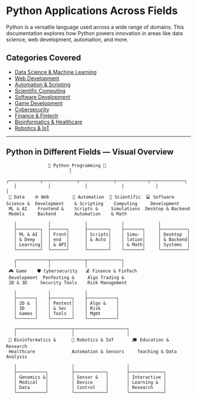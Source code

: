 # Python Applications Across Fields

Python is a versatile language used across a wide range of domains. This documentation explores how Python powers innovation in areas like data science, web development, automation, and more.

## Categories Covered

- [Data Science & Machine Learning](./data_science_ml.md)
- [Web Development](./web_development.md)
- [Automation & Scripting](./automation_scripting.md)
- [Scientific Computing](./scientific_computing.md)
- [Software Development](./software_development.md)
- [Game Development](./game_development.md)
- [Cybersecurity](./cybersecurity.md)
- [Finance & Fintech](./finance_fintech.md)
- [Bioinformatics & Healthcare](./bioinformatics_healthcare.md)
- [Robotics & IoT](./robotics_iot.md)

---

## Python in Different Fields — Visual Overview

```plaintext
                🐍 Python Programming 🐍
                        │
   ┌────────────┬─────────────┬─────────────┬────────────┬─────────────┐
   │            │             │             │            │             │
 🧠 Data    🌐 Web         🤖 Automation  🔬 Scientific  💻 Software
Science &  Development    & Scripting    Computing     Development
 ML & AI    Frontend &    Scripts &     Simulations  Desktop & Backend
 Models     Backend       Automation    & Math

   │            │             │             │             │
   ├─────────┐  ├──────┐      ├────────┐    ├───────┐     ├──────────┐
   │ ML & AI │  │ Front│      │ Scripts│    │ Simu- │     │ Desktop  │
   │ & Deep  │  │ end  │      │ & Auto │    │ lation│     │ & Backend│
   │ Learning│  │ & API│      │        │    │ & Math│     │ Systems  │
   └─────────┘  └──────┘      └────────┘    └───────┘     └──────────┘

   ┌────────────┬─────────────┬─────────────┐
   │            │             │             │
 🎮 Game    🛡️ Cybersecurity   💰 Finance & FinTech
 Development  PenTesting &     Algo Trading &
 2D & 3D     Security Tools    Risk Management

   │            │             │
   ├───────┐    ├────────┐    ├───────────┐
   │ 2D &  │    │ Pentest│    │ Algo &    │
   │ 3D    │    │ & Sec  │    │ Risk      │
   │ Games │    │ Tools  │    │ Mgmt      │
   └───────┘    └────────┘    └───────────┘

   ┌─────────────────────┬────────────────────┐
   │                     │                    │
 🧬 Bioinformatics &      📡 Robotics & IoT       🎓 Education & Research
 Healthcare              Automation & Sensors     Teaching & Data Analysis

   │                     │                    │
   ├───────────┐         ├────────────┐       ├─────────────┐
   │ Genomics &│         │ Sensor &   │       │ Interactive │
   │ Medical   │         │ Device     │       │ Learning &  │
   │ Data      │         │ Control    │       │ Research    │
   └───────────┘         └────────────┘       └─────────────┘
```
